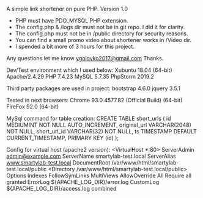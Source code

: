 A simple link shortener on pure PHP.
Version 1.0

- PHP must have PDO_MYSQL PHP extension.
- The config.php & /logs dir must not be in git repo. I did it for clarity.
- The config.php must not be in /public directory for security reasons.
- You can find a small promo video about shortener works in /Video dir.
- I spended a bit more of 3 hours for this project.

Any questions let me know vgolovko2017@gmail.com
Thanks.

Dev/Test environment which I used below:
	Xubuntu 18.04 (64-bit)
	Apache/2.4.29
	PHP 7.4.23
	MySQL 5.7.35
	PhpStorm 2019.2

Third party packages are used in project:
	bootstrap 4.6.0
	jquery 3.5.1

Tested in next browsers:
	Chrome 93.0.4577.82 (Official Build) (64-bit)
	FireFox 92.0 (64-bit)

MySql command for table creation:
	CREATE TABLE short_urls (
		id MEDIUMINT NOT NULL AUTO_INCREMENT,
		original_url VARCHAR(2048) NOT NULL,
		short_url_id VARCHAR(32) NOT NULL,
		ts TIMESTAMP DEFAULT CURRENT_TIMESTAMP,
		PRIMARY KEY (id)
	);

Config for virtual host (apache2 version):
	<VirtualHost *:80>
	    ServerAdmin admin@example.com
	    ServerName smartylab-test.local
	    ServerAlias www.smartylab-test.local
	    DocumentRoot /var/www/html/smartylab-test.local/public
	    <Directory /var/www/html/smartylab-test.local/public>
	        Options Indexes FollowSymLinks MultiViews
	        AllowOverride All
	        Require all granted
	    </Directory>
	    ErrorLog ${APACHE_LOG_DIR}/error.log
	    CustomLog ${APACHE_LOG_DIR}/access.log combined
	</VirtualHost>


